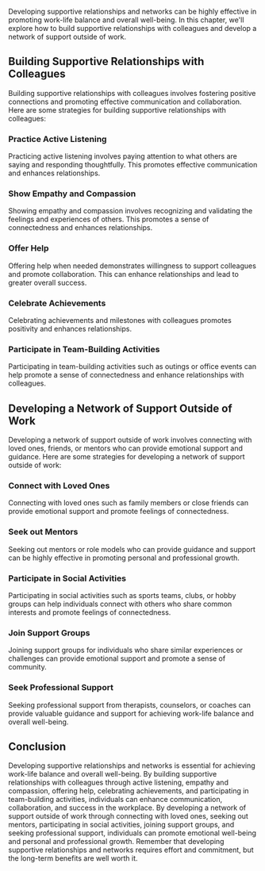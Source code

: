 
Developing supportive relationships and networks can be highly effective in promoting work-life balance and overall well-being. In this chapter, we'll explore how to build supportive relationships with colleagues and develop a network of support outside of work.

Building Supportive Relationships with Colleagues
-------------------------------------------------

Building supportive relationships with colleagues involves fostering positive connections and promoting effective communication and collaboration. Here are some strategies for building supportive relationships with colleagues:

### Practice Active Listening

Practicing active listening involves paying attention to what others are saying and responding thoughtfully. This promotes effective communication and enhances relationships.

### Show Empathy and Compassion

Showing empathy and compassion involves recognizing and validating the feelings and experiences of others. This promotes a sense of connectedness and enhances relationships.

### Offer Help

Offering help when needed demonstrates willingness to support colleagues and promote collaboration. This can enhance relationships and lead to greater overall success.

### Celebrate Achievements

Celebrating achievements and milestones with colleagues promotes positivity and enhances relationships.

### Participate in Team-Building Activities

Participating in team-building activities such as outings or office events can help promote a sense of connectedness and enhance relationships with colleagues.

Developing a Network of Support Outside of Work
-----------------------------------------------

Developing a network of support outside of work involves connecting with loved ones, friends, or mentors who can provide emotional support and guidance. Here are some strategies for developing a network of support outside of work:

### Connect with Loved Ones

Connecting with loved ones such as family members or close friends can provide emotional support and promote feelings of connectedness.

### Seek out Mentors

Seeking out mentors or role models who can provide guidance and support can be highly effective in promoting personal and professional growth.

### Participate in Social Activities

Participating in social activities such as sports teams, clubs, or hobby groups can help individuals connect with others who share common interests and promote feelings of connectedness.

### Join Support Groups

Joining support groups for individuals who share similar experiences or challenges can provide emotional support and promote a sense of community.

### Seek Professional Support

Seeking professional support from therapists, counselors, or coaches can provide valuable guidance and support for achieving work-life balance and overall well-being.

Conclusion
----------

Developing supportive relationships and networks is essential for achieving work-life balance and overall well-being. By building supportive relationships with colleagues through active listening, empathy and compassion, offering help, celebrating achievements, and participating in team-building activities, individuals can enhance communication, collaboration, and success in the workplace. By developing a network of support outside of work through connecting with loved ones, seeking out mentors, participating in social activities, joining support groups, and seeking professional support, individuals can promote emotional well-being and personal and professional growth. Remember that developing supportive relationships and networks requires effort and commitment, but the long-term benefits are well worth it.
